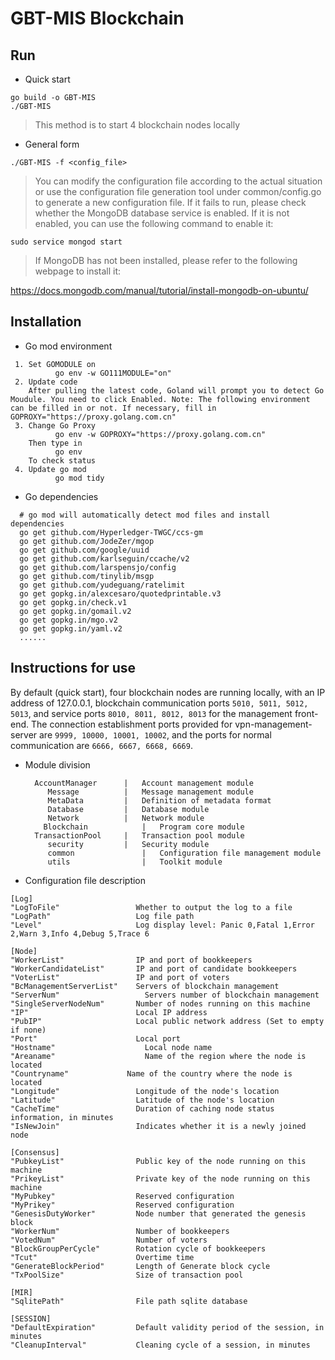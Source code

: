# GBT-MIS Blockchain
## Run

  -  Quick start

  ```shell script
  go build -o GBT-MIS
  ./GBT-MIS
  ```
  >This method is to start 4 blockchain nodes locally

   -  General form

  ```shell script
  ./GBT-MIS -f <config_file>
  ```

  >You can modify the configuration file according to the actual situation or use the configuration file generation tool under common/config.go to generate a new configuration file. If it fails to run, please check whether the MongoDB database service is enabled. If it is not enabled, you can use the following command to enable it:                                                                                                                                      

  ```shell script
  sudo service mongod start
  ```

  >If MongoDB has not been installed, please refer to the following webpage to install it:                                                                                                                                       

  <https://docs.mongodb.com/manual/tutorial/install-mongodb-on-ubuntu/>


## Installation
  - Go mod environment
  ```shell script
   1. Set GOMODULE on
     		go env -w GO111MODULE="on"
   2. Update code
      After pulling the latest code, Goland will prompt you to detect Go Moudule. You need to click Enabled. Note: The following environment can be filled in or not. If necessary, fill in GOPROXY="https://proxy.golang.com.cn"
   3. Change Go Proxy
     		go env -w GOPROXY="https://proxy.golang.com.cn"
      Then type in
     		go env
      To check status
   4. Update go mod
     		go mod tidy
  ```

  -  Go dependencies

  ```shell script
    # go mod will automatically detect mod files and install dependencies
    go get github.com/Hyperledger-TWGC/ccs-gm
    go get github.com/JodeZer/mgop 
    go get github.com/google/uuid 
    go get github.com/karlseguin/ccache/v2 
    go get github.com/larspensjo/config 
    go get github.com/tinylib/msgp 
    go get github.com/yudeguang/ratelimit 
    go get gopkg.in/alexcesaro/quotedprintable.v3 
    go get gopkg.in/check.v1 
    go get gopkg.in/gomail.v2 
    go get gopkg.in/mgo.v2 
    go get gopkg.in/yaml.v2
    ...... 
  ```

## Instructions for use

  By default (quick start), four blockchain nodes are running locally, with an IP address of 127.0.0.1, blockchain communication ports `5010, 5011, 5012, 5013`, and service ports `8010, 8011, 8012, 8013` for the management front-end.
  The connection establishment ports provided for vpn-management-server are `9999, 10000, 10001, 10002`, and the ports for normal communication are `6666, 6667, 6668, 6669`.

- Module division

  ```textmate
    AccountManager		|	Account management module
       Message			|	Message management module
       MetaData			|	Definition of metadata format
       Database			|	Database module
       Network			|	Network module
      Blockchain			|	Program core module
    TransactionPool		|	Transaction pool module
       security			|	Security module
       common				|	Configuration file management module
       utils		    	|	Toolkit module
  ```

-  Configuration file description

  ```textmate
  [Log]
  "LogToFile"                 Whether to output the log to a file   
  "LogPath"                   Log file path
  "Level"                     Log display level: Panic 0,Fatal 1,Error 2,Warn 3,Info 4,Debug 5,Trace 6
  
  [Node]
  "WorkerList"                IP and port of bookkeepers
  "WorkerCandidateList"       IP and port of candidate bookkeepers
  "VoterList"                 IP and port of voters
  "BcManagementServerList"    Servers of blockchain management
  "ServerNum"	              	Servers number of blockchain management
  "SingleServerNodeNum"       Number of nodes running on this machine
  "IP"                        Local IP address
  "PubIP"                     Local public network address (Set to empty if none)
  "Port"                      Local port
  "Hostname"		          	Local node name
  "Areaname"		          	Name of the region where the node is located
  "Countryname"		        Name of the country where the node is located
  "Longitude"                 Longitude of the node's location
  "Latitude"                  Latitude of the node's location
  "CacheTime"                 Duration of caching node status information, in minutes
  "IsNewJoin"                 Indicates whether it is a newly joined node
  
  [Consensus] 
  "PubkeyList"                Public key of the node running on this machine
  "PrikeyList"                Private key of the node running on this machine
  "MyPubkey"                  Reserved configuration
  "MyPrikey"                  Reserved configuration
  "GenesisDutyWorker"         Node number that generated the genesis block
  "WorkerNum"                 Number of bookkeepers
  "VotedNum"                  Number of voters
  "BlockGroupPerCycle"        Rotation cycle of bookkeepers
  "Tcut"                      Overtime time
  "GenerateBlockPeriod"       Length of Generate block cycle
  "TxPoolSize"                Size of transaction pool
  
  [MIR]
  "SqlitePath"                File path sqlite database
  
  [SESSION]
  "DefaultExpiration"         Default validity period of the session, in minutes
  "CleanupInterval"           Cleaning cycle of a session, in minutes
  ```